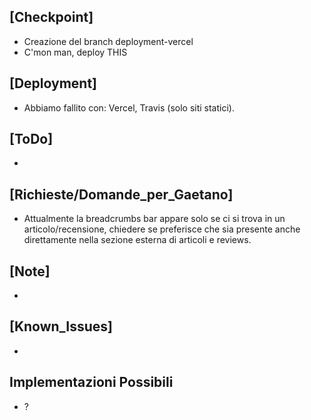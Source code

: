 ## [Checkpoint]
- Creazione del branch deployment-vercel
- C'mon man, deploy THIS
## [Deployment]
- Abbiamo fallito con: Vercel, Travis (solo siti statici).
## [ToDo]
- 
## [Richieste/Domande_per_Gaetano]
- Attualmente la breadcrumbs bar appare solo se ci si trova in un articolo/recensione, chiedere se preferisce che sia presente anche direttamente nella sezione esterna di articoli e reviews.
## [Note]
- 
## [Known_Issues]
-
## Implementazioni Possibili 
- ?
